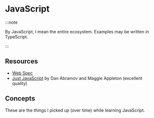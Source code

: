 # JavaScript

:::note

By JavaScript, I mean the entire ecosystem. Examples may be written in TypeScript.

:::

## Resources

- [Web Spec](https://developer.mozilla.org/en-US/docs/Web/JavaScript)
- [Just JavaScript](https://justjavascript.com/learn) by Dan Abramov and Maggie Appleton (excellent
  quality)

## Concepts

These are the things I picked up (over time) while learning JavaScript.
